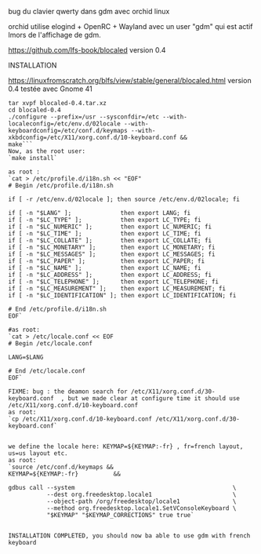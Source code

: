 bug du clavier qwerty dans gdm avec orchid linux

orchid utilise elogind + OpenRC + Wayland avec un user "gdm" qui est actif lmors de l'affichage de gdm.

https://github.com/lfs-book/blocaled
version 0.4

INSTALLATION

https://linuxfromscratch.org/blfs/view/stable/general/blocaled.html
version 0.4 testée avec Gnome 41
```wget -c https://github.com/lfs-book/blocaled/releases/download/v0.4/
tar xvpf blocaled-0.4.tar.xz
cd blocaled-0.4
./configure --prefix=/usr --sysconfdir=/etc --with-localeconfig=/etc/env.d/02locale --with-keyboardconfig=/etc/conf.d/keymaps --with-xkbdconfig=/etc/X11/xorg.conf.d/10-keyboard.conf &&
make```
Now, as the root user:
`make install`

as root :
`cat > /etc/profile.d/i18n.sh << "EOF"
# Begin /etc/profile.d/i18n.sh

if [ -r /etc/env.d/02locale ]; then source /etc/env.d/02locale; fi

if [ -n "$LANG" ];              then export LANG; fi
if [ -n "$LC_TYPE" ];           then export LC_TYPE; fi
if [ -n "$LC_NUMERIC" ];        then export LC_NUMERIC; fi
if [ -n "$LC_TIME" ];           then export LC_TIME; fi
if [ -n "$LC_COLLATE" ];        then export LC_COLLATE; fi
if [ -n "$LC_MONETARY" ];       then export LC_MONETARY; fi
if [ -n "$LC_MESSAGES" ];       then export LC_MESSAGES; fi
if [ -n "$LC_PAPER" ];          then export LC_PAPER; fi
if [ -n "$LC_NAME" ];           then export LC_NAME; fi
if [ -n "$LC_ADDRESS" ];        then export LC_ADDRESS; fi
if [ -n "$LC_TELEPHONE" ];      then export LC_TELEPHONE; fi
if [ -n "$LC_MEASUREMENT" ];    then export LC_MEASUREMENT; fi
if [ -n "$LC_IDENTIFICATION" ]; then export LC_IDENTIFICATION; fi

# End /etc/profile.d/i18n.sh
EOF`

#as root:
`cat > /etc/locale.conf << EOF
# Begin /etc/locale.conf

LANG=$LANG

# End /etc/locale.conf
EOF`

FIXME: bug : the deamon search for /etc/X11/xorg.conf.d/30-keyboard.conf  , but we made clear at configure time it should use /etc/X11/xorg.conf.d/10-keyboard.conf
as root: 
`cp /etc/X11/xorg.conf.d/10-keyboard.conf /etc/X11/xorg.conf.d/30-keyboard.conf`


we define the locale here: KEYMAP=${KEYMAP:-fr} , fr=french layout, us=us layout etc.
as root:
`source /etc/conf.d/keymaps &&
KEYMAP=${KEYMAP:-fr}          &&

gdbus call --system                                             \
           --dest org.freedesktop.locale1                       \
           --object-path /org/freedesktop/locale1               \
           --method org.freedesktop.locale1.SetVConsoleKeyboard \
           "$KEYMAP" "$KEYMAP_CORRECTIONS" true true`


INSTALLATION COMPLETED, you should now ba able to use gdm with french keyboard
